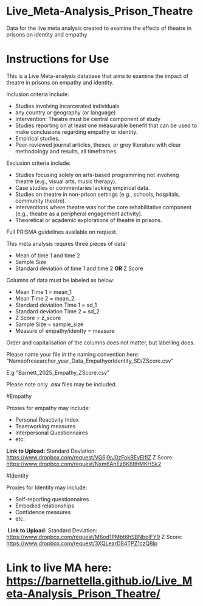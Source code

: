 # Live_Meta-Analysis_Prison_Theatre
Data for the live meta analysis created to examine the effects of theatre in prisons on identity and empathy

# Instructions for Use

This is a Live Meta-analysis database that aims to examine the impact of theatre in prisons on empathy and identity. 

Inclusion criteria include:
* Studies involving incarcerated individuals
* any country or geography (or language)
* Intervention: Theatre must be central component of study
* Studies reporting on at least one measurable benefit that can be used to make conclusions regarding empathy or identity.
* Empirical studies.
* Peer-reviewed journal articles, theses, or grey literature with clear methodology and results, all timeframes.

Exclusion criteria include: 
* Studies focusing solely on arts-based programming not involving theatre (e.g., visual arts, music therapy).
* Case studies or commentaries lacking empirical data.
* Studies on theatre in non-prison settings (e.g., schools, hospitals, community theatre).
* Interventions where theatre was not the core rehabilitative component (e.g., theatre as a peripheral engagement activity).
* Theoretical or academic explorations of theatre in prisons.

Full PRISMA guidelines available on request. 

This meta analysis requres three pieces of data:
* Mean of time 1 and time 2
* Sample Size
* Standard deviation of time 1 and time 2 **OR** Z Score

Columns of data must be labeled as below:

* Mean Time 1 = mean_1
* Mean Time 2 = mean_2
* Standard deviation Time 1 = sd_1
* Standard deviation Time 2 = sd_2
* Z Score = z_score
* Sample Size = sample_size
* Measure of empathy/identty = measure

Order and capitalisation of the columns does not matter, but labelling does. 

Please name your file in the naming convention here: "Nameofresearcher_year_Data_EmpathyorIdentity_SD/ZScore.csv"

E.g "Barnett_2025_Empathy_ZScore.csv"

Please note only **.csv** files may be included. 

#Empathy

Proxies for empathy may include: 
* Personal Reactivity Index
* Teamworking measures
* Interpersonal Questionnaires
* etc.

**Link to Upload:**
Standard Deviation: https://www.dropbox.com/request/VG6j9rJ0zFokBEvEIflZ
Z Score: https://www.dropbox.com/request/Nxm6AhEz6K6IthMKHSk2

#Identity

Proxies for Identity may include: 
* Self-reporting questionnaires
* Embodied relationships
* Confidence measures
* etc. 

 **Link to Upload:**
 Standard Deviation: https://www.dropbox.com/request/M6od1PMbt6hSBNboIFY9
 Z Score: https://www.dropbox.com/request/3XQLearD84TPZ1czQ8lp

# Link to live MA here: https://barnettella.github.io/Live_Meta-Analysis_Prison_Theatre/
